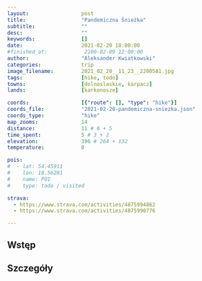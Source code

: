 ```yaml
---
layout:                 post
title:                  "Pandemiczna Śnieżka"
subtitle:               ""
desc:                   ""
keywords:               []
date:                   2021-02-20 18:00:00
#finished_at:            2100-02-09 12:00:00
author:                 "Aleksander Kwiatkowski"
categories:             trip
image_filename:         2021_02_20__11_23__2200581.jpg
tags:                   [hike, todo]
towns:                  [dolnoslaskie, karpacz]
lands:                  [karkonosze]

coords:                 [{"route": [], "type": "hike"}]
coords_file:            "2021-02-20-pandemiczna-sniezka.json"
coords_type:            "hike"
map_zooms:              14
distance:               11 # 6 + 5
time_spent:             5 # 3 + 2
elevation:              396 # 264 + 132
temperature:            0

pois:
#  - lat: 54.45911
#    lon: 18.56281
#    name: POI
#    type: todo / visited

strava:
  - https://www.strava.com/activities/4875994862
  - https://www.strava.com/activities/4875990776

---
```



## Wstęp

## Szczegóły
